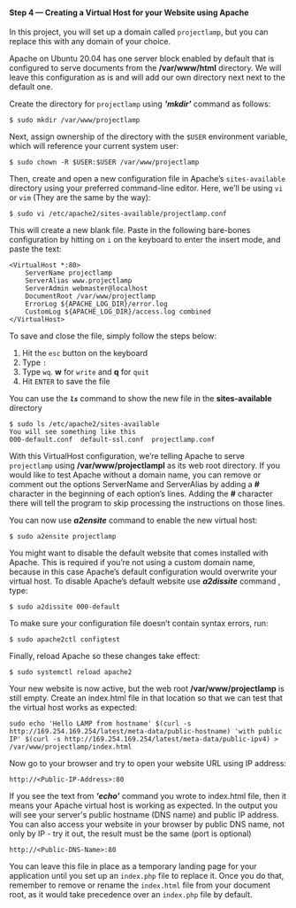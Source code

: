 #### Step 4 — Creating a Virtual Host for your Website using Apache

In this project, you will set up a domain called `projectlamp`, but you can replace this with any domain of your choice.

Apache on Ubuntu 20.04 has one server block enabled by default that is configured to serve documents from the **/var/www/html** directory.
We will leave this configuration as is and will add our own directory next next to the default one.

Create the directory for `projectlamp` using _**'mkdir'**_ command as follows:

```
$ sudo mkdir /var/www/projectlamp
```

Next, assign ownership of the directory with the `$USER` environment variable, which will reference your current system user:

```
$ sudo chown -R $USER:$USER /var/www/projectlamp
```

Then, create and open a new configuration file in Apache’s `sites-available` directory using your preferred command-line editor. Here, we’ll be using `vi` or `vim` (They are the same by the way):

```
$ sudo vi /etc/apache2/sites-available/projectlamp.conf
```

This will create a new blank file. Paste in the following bare-bones configuration by hitting on `i` on the keyboard to enter the insert mode, and paste the text:

```
<VirtualHost *:80>
    ServerName projectlamp
    ServerAlias www.projectlamp 
    ServerAdmin webmaster@localhost
    DocumentRoot /var/www/projectlamp
    ErrorLog ${APACHE_LOG_DIR}/error.log
    CustomLog ${APACHE_LOG_DIR}/access.log combined
</VirtualHost>
```

To save and close the file, simply follow the steps below:

1. Hit the `esc` button on the keyboard
2. Type `:` 
3. Type `wq`. **w** for `write` and **q** for `quit`
4. Hit `ENTER` to save the file

You can use the **_`ls`_** command to show the new file in the **sites-available** directory

```
$ sudo ls /etc/apache2/sites-available
You will see something like this
000-default.conf  default-ssl.conf  projectlamp.conf
```

With this VirtualHost configuration, we’re telling Apache to serve `projectlamp` using **/var/www/projectlampl** as its web root directory. If you would like to test Apache without a domain name, you can remove or comment out the options ServerName and ServerAlias by adding a **#** character in the beginning of each option’s lines. Adding the **#** character there will tell the program to skip processing the instructions on those lines.

You can now use **_a2ensite_** command to enable the new virtual host:

```
$ sudo a2ensite projectlamp
```

You might want to disable the default website that comes installed with Apache. This is required if you’re not using a custom domain name, because in this case Apache’s default configuration would overwrite your virtual host. To disable Apache’s default website use **_a2dissite_** command , type:

```
$ sudo a2dissite 000-default
```

To make sure your configuration file doesn’t contain syntax errors, run:

```
$ sudo apache2ctl configtest
```

Finally, reload Apache so these changes take effect:

```
$ sudo systemctl reload apache2
```

Your new website is now active, but the web root **/var/www/projectlamp** is still empty. Create an index.html file in that location so that we can test that the virtual host works as expected:

```
sudo echo 'Hello LAMP from hostname' $(curl -s http://169.254.169.254/latest/meta-data/public-hostname) 'with public IP' $(curl -s http://169.254.169.254/latest/meta-data/public-ipv4) > /var/www/projectlamp/index.html
```

Now go to your browser and try to open your website URL using IP address:

```
http://<Public-IP-Address>:80
```

If you see the text from **_'echo'_** command you wrote to index.html file, then it means your Apache virtual host is working as expected.
In the output you will see your server's public hostname (DNS name) and public IP address. You can also access your website in your browser by public DNS name, not only by IP - try it out, the result must be the same (port is optional)

```
http://<Public-DNS-Name>:80
```

You can leave this file in place as a temporary landing page for your application until you set up an `index.php` file to replace it. Once you do that, remember to remove or rename the `index.html` file from your document root, as it would take precedence over an `index.php` file by default.


